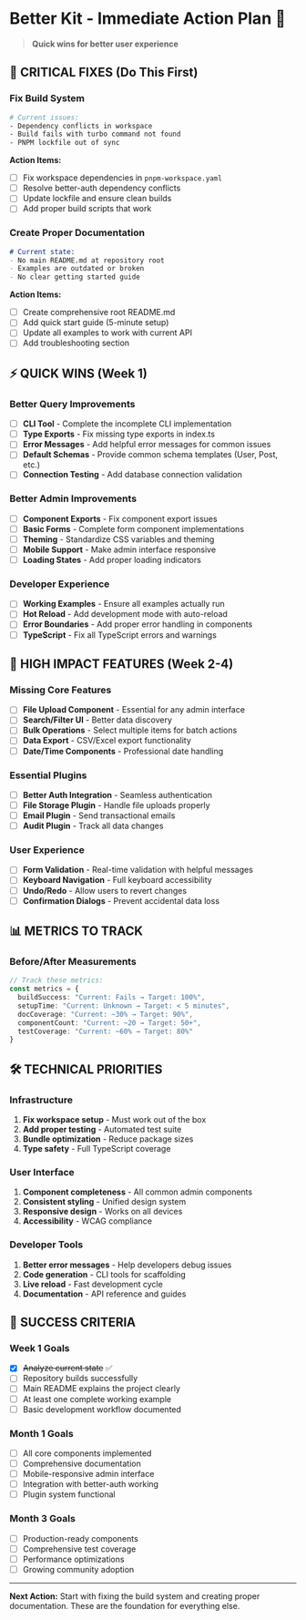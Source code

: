 # Better Kit - Immediate Action Plan 🎯

> **Quick wins for better user experience**

## 🚨 CRITICAL FIXES (Do This First)

### Fix Build System
```bash
# Current issues:
- Dependency conflicts in workspace
- Build fails with turbo command not found
- PNPM lockfile out of sync
```

**Action Items:**
- [ ] Fix workspace dependencies in `pnpm-workspace.yaml`
- [ ] Resolve better-auth dependency conflicts 
- [ ] Update lockfile and ensure clean builds
- [ ] Add proper build scripts that work

### Create Proper Documentation
```markdown
# Current state:
- No main README.md at repository root
- Examples are outdated or broken
- No clear getting started guide
```

**Action Items:**
- [ ] Create comprehensive root README.md
- [ ] Add quick start guide (5-minute setup)
- [ ] Update all examples to work with current API
- [ ] Add troubleshooting section

## ⚡ QUICK WINS (Week 1)

### Better Query Improvements
- [ ] **CLI Tool** - Complete the incomplete CLI implementation
- [ ] **Type Exports** - Fix missing type exports in index.ts
- [ ] **Error Messages** - Add helpful error messages for common issues
- [ ] **Default Schemas** - Provide common schema templates (User, Post, etc.)
- [ ] **Connection Testing** - Add database connection validation

### Better Admin Improvements  
- [ ] **Component Exports** - Fix component export issues
- [ ] **Basic Forms** - Complete form component implementations
- [ ] **Theming** - Standardize CSS variables and theming
- [ ] **Mobile Support** - Make admin interface responsive
- [ ] **Loading States** - Add proper loading indicators

### Developer Experience
- [ ] **Working Examples** - Ensure all examples actually run
- [ ] **Hot Reload** - Add development mode with auto-reload
- [ ] **Error Boundaries** - Add proper error handling in components
- [ ] **TypeScript** - Fix all TypeScript errors and warnings

## 🎯 HIGH IMPACT FEATURES (Week 2-4)

### Missing Core Features
- [ ] **File Upload Component** - Essential for any admin interface
- [ ] **Search/Filter UI** - Better data discovery
- [ ] **Bulk Operations** - Select multiple items for batch actions
- [ ] **Data Export** - CSV/Excel export functionality
- [ ] **Date/Time Components** - Professional date handling

### Essential Plugins
- [ ] **Better Auth Integration** - Seamless authentication
- [ ] **File Storage Plugin** - Handle file uploads properly
- [ ] **Email Plugin** - Send transactional emails
- [ ] **Audit Plugin** - Track all data changes

### User Experience
- [ ] **Form Validation** - Real-time validation with helpful messages
- [ ] **Keyboard Navigation** - Full keyboard accessibility
- [ ] **Undo/Redo** - Allow users to revert changes
- [ ] **Confirmation Dialogs** - Prevent accidental data loss

## 📊 METRICS TO TRACK

### Before/After Measurements
```typescript
// Track these metrics:
const metrics = {
  buildSuccess: "Current: Fails → Target: 100%",
  setupTime: "Current: Unknown → Target: < 5 minutes", 
  docCoverage: "Current: ~30% → Target: 90%",
  componentCount: "Current: ~20 → Target: 50+",
  testCoverage: "Current: ~60% → Target: 80%"
}
```

## 🛠️ TECHNICAL PRIORITIES

### Infrastructure
1. **Fix workspace setup** - Must work out of the box
2. **Add proper testing** - Automated test suite
3. **Bundle optimization** - Reduce package sizes
4. **Type safety** - Full TypeScript coverage

### User Interface
1. **Component completeness** - All common admin components
2. **Consistent styling** - Unified design system
3. **Responsive design** - Works on all devices
4. **Accessibility** - WCAG compliance

### Developer Tools
1. **Better error messages** - Help developers debug issues
2. **Code generation** - CLI tools for scaffolding
3. **Live reload** - Fast development cycle
4. **Documentation** - API reference and guides

## 🎯 SUCCESS CRITERIA

### Week 1 Goals
- [x] ~~Analyze current state~~ ✅
- [ ] Repository builds successfully
- [ ] Main README explains the project clearly
- [ ] At least one complete working example
- [ ] Basic development workflow documented

### Month 1 Goals  
- [ ] All core components implemented
- [ ] Comprehensive documentation
- [ ] Mobile-responsive admin interface
- [ ] Integration with better-auth working
- [ ] Plugin system functional

### Month 3 Goals
- [ ] Production-ready components
- [ ] Comprehensive test coverage
- [ ] Performance optimizations
- [ ] Growing community adoption

---

**Next Action:** Start with fixing the build system and creating proper documentation. These are the foundation for everything else.